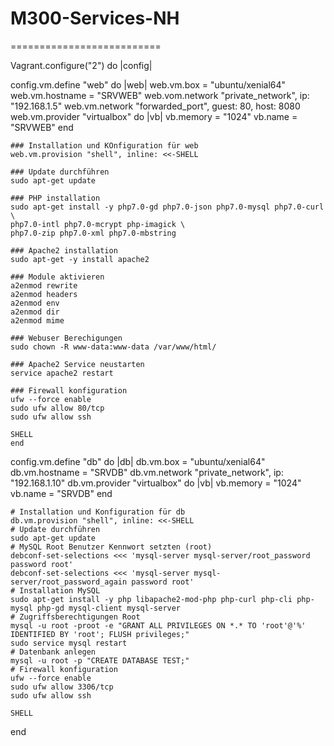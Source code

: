 # M300-Services-NH
==========================

Vagrant.configure("2") do |config|

  config.vm.define "web" do |web| 
    web.vm.box = "ubuntu/xenial64"
    web.vm.hostname = "SRVWEB"
    web.vom.network "private_network", ip: "192.168.1.5"
    web.vm.network "forwarded_port", guest: 80, host: 8080
    web.vm.provider "virtualbox" do |vb|
    vb.memory = "1024"
    vb.name = "SRVWEB"
    end

    ### Installation und KOnfiguration für web
    web.vm.provision "shell", inline: <<-SHELL
    
    ### Update durchführen  
    sudo apt-get update
    
    ### PHP installation
    sudo apt-get install -y php7.0-gd php7.0-json php7.0-mysql php7.0-curl \
    php7.0-intl php7.0-mcrypt php-imagick \
    php7.0-zip php7.0-xml php7.0-mbstring
    
    ### Apache2 installation
    sudo apt-get -y install apache2
    
    ### Module aktivieren
    a2enmod rewrite
    a2enmod headers
    a2enmod env
    a2enmod dir
    a2enmod mime
    
    ### Webuser Berechigungen
    sudo chown -R www-data:www-data /var/www/html/
    
    ### Apache2 Service neustarten
    service apache2 restart
    
    ### Firewall konfiguration
    ufw --force enable
    sudo ufw allow 80/tcp
    sudo ufw allow ssh

    SHELL
    end

  config.vm.define "db" do |db| 
    db.vm.box = "ubuntu/xenial64"
    db.vm.hostname = "SRVDB"
    db.vm.network "private_network", ip: "192.168.1.10"
    db.vm.provider "virtualbox" do |vb|
    vb.memory = "1024"
    vb.name = "SRVDB"
    end

    # Installation und Konfiguration für db
    db.vm.provision "shell", inline: <<-SHELL
    # Update durchführen
    sudo apt-get update
    # MySQL Root Benutzer Kennwort setzten (root)
    debconf-set-selections <<< 'mysql-server mysql-server/root_password password root'
    debconf-set-selections <<< 'mysql-server mysql-server/root_password_again password root'
    # Installation MySQL
    sudo apt-get install -y php libapache2-mod-php php-curl php-cli php-mysql php-gd mysql-client mysql-server
    # Zugriffsberechtigungen Root
    mysql -u root -proot -e "GRANT ALL PRIVILEGES ON *.* TO 'root'@'%' IDENTIFIED BY 'root'; FLUSH privileges;"
    sudo service mysql restart
    # Datenbank anlegen
    mysql -u root -p "CREATE DATABASE TEST;"
    # Firewall konfiguration
    ufw --force enable
    sudo ufw allow 3306/tcp
    sudo ufw allow ssh

    SHELL

  end
